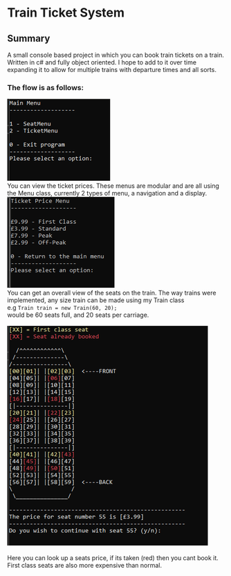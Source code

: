 # Train Ticket System

## Summary

A small console based project in which you can book train tickets on a train. Written in c# and fully object oriented. I hope to add to it over time expanding it to allow for multiple trains with departure times and all sorts.

### The flow is as follows:

![Main menu](/TrainTicketSystem/images/mainMenu.PNG)
<br />
You can view the ticket prices. These menus are modular and are all using the Menu class, currently 2 types of menu, a navigation and a display.<br />
![Ticket view](/TrainTicketSystem/images/ticketMenu.PNG) <br />
You can get an overall view of the seats on the train. The way trains were implemented, any size train can be made using my Train class <br />
e.g `Train train = new Train(60, 20);` 
<br />would be 60 seats full, and 20 seats per carriage.
<br />
<br />
![Seat view](/TrainTicketSystem/images/seatView.PNG)
<br />
<br />
Here you can look up a seats price, if its taken (red) then you cant book it. First class seats are also more expensive than normal.
